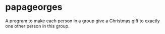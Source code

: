 # papageorges

A program to make each person in a group give a Christmas gift to exactly one other person in this group.
